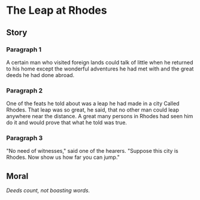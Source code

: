 
# The Leap at Rhodes

## Story


### Paragraph 1

A certain man who visited foreign lands could talk of little when he returned to his home except the wonderful adventures he had met with and the great deeds he had done abroad.



### Paragraph 2

One of the feats he told about was a leap he had made in a city Called Rhodes. That leap was so great, he said, that no other man could leap anywhere near the distance. A great many persons in Rhodes had seen him do it and would prove that what he told was true.



### Paragraph 3

"No need of witnesses," said one of the hearers. "Suppose this city is Rhodes. Now show us how far you can jump."



## Moral

_Deeds count, not boasting words._


